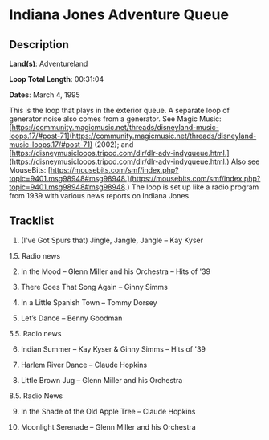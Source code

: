 # Indiana Jones Adventure Queue

## Description

**Land(s)**: Adventureland

**Loop Total Length**: 00:31:04

**Dates**: March 4, 1995

This is the loop that plays in the exterior queue. A separate loop of generator noise also comes from a generator. See Magic Music: [https://community.magicmusic.net/threads/disneyland-music-loops.17/#post-71](https://community.magicmusic.net/threads/disneyland-music-loops.17/#post-71) (2002); and [https://disneymusicloops.tripod.com/dlr/dlr-adv-indyqueue.html.](https://disneymusicloops.tripod.com/dlr/dlr-adv-indyqueue.html.) Also see MouseBits: [https://mousebits.com/smf/index.php?topic=9401.msg98948#msg98948.](https://mousebits.com/smf/index.php?topic=9401.msg98948#msg98948.) The loop is set up like a radio program from 1939 with various news reports on Indiana Jones.

## Tracklist

1. (I've Got Spurs that) Jingle, Jangle, Jangle – Kay Kyser


1.5. Radio news


2. In the Mood – Glenn Miller and his Orchestra – Hits of '39


3. There Goes That Song Again – Ginny Simms


4. In a Little Spanish Town – Tommy Dorsey


5. Let’s Dance – Benny Goodman


5.5. Radio news


6. Indian Summer – Kay Kyser & Ginny Simms – Hits of '39


7. Harlem River Dance – Claude Hopkins


8. Little Brown Jug – Glenn Miller and his Orchestra


8.5. Radio News


9. In the Shade of the Old Apple Tree – Claude Hopkins


10. Moonlight Serenade – Glenn Miller and his Orchestra

